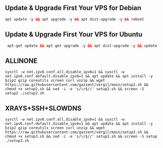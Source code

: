 ## Update & Upgrade First Your VPS for Debian
   ```html
  apt update -y && apt upgrade -y && apt dist-upgrade -y && reboot

  ```
## Update & Upgrade First Your VPS for Ubuntu
 ```html
  apt-get update && apt-get upgrade -y && apt dist-upgrade -y && update-grub && reboot


  ```

## ALLINONE
<pre><code>sysctl -w net.ipv6.conf.all.disable_ipv6=1 && sysctl -w net.ipv6.conf.default.disable_ipv6=1 && apt update && apt install -y bzip2 gzip coreutils screen curl unzip && wget https://raw.githubusercontent.com/gazzent/vergil/main/setup2.sh && chmod +x setup2.sh && sed -i -e 's/\r$//' setup2.sh && screen -S setup2 ./setup2.sh</code></pre>

## XRAYS+SSH+SLOWDNS
<pre><code>sysctl -w net.ipv6.conf.all.disable_ipv6=1 && sysctl -w net.ipv6.conf.default.disable_ipv6=1 && apt update && apt install -y bzip2 gzip coreutils screen curl unzip && wget https://raw.githubusercontent.com/gazzent/vergil/main/setup3.sh && chmod +x setup3.sh && sed -i -e 's/\r$//' setup3.sh && screen -S setup ./setup3.sh</code></pre>

